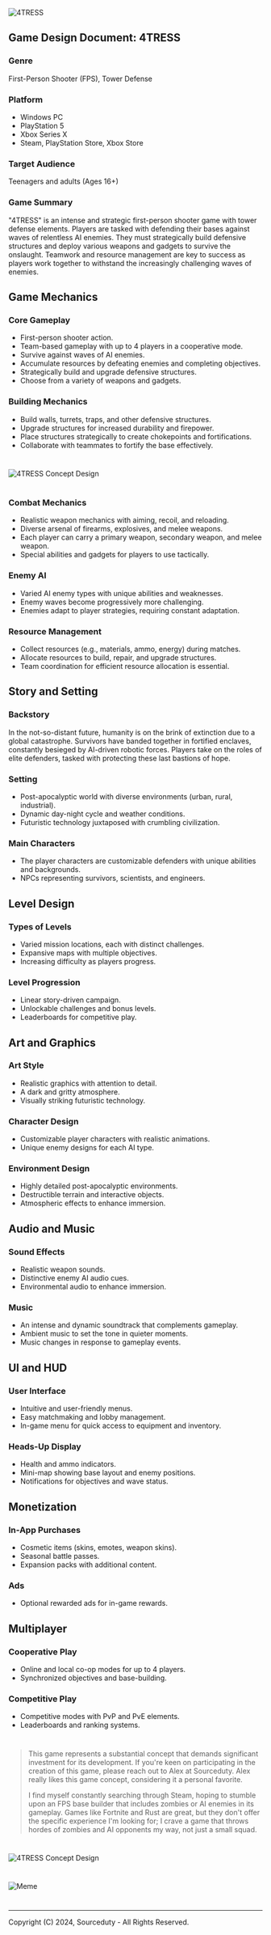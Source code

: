 ![4TRESS](https://github.com/sourceduty/4TRESS/assets/123030236/5572fcd4-07e5-4b4b-9358-4a22f3e3e62e)

## Game Design Document: 4TRESS

### Genre

First-Person Shooter (FPS), Tower Defense

### Platform

- Windows PC
- PlayStation 5
- Xbox Series X
- Steam, PlayStation Store, Xbox Store

### Target Audience

Teenagers and adults (Ages 16+)

### Game Summary

"4TRESS" is an intense and strategic first-person shooter game with tower defense elements. Players are tasked with defending their bases against waves of relentless AI enemies. They must strategically build defensive structures and deploy various weapons and gadgets to survive the onslaught. Teamwork and resource management are key to success as players work together to withstand the increasingly challenging waves of enemies.

## Game Mechanics

### Core Gameplay

- First-person shooter action.
- Team-based gameplay with up to 4 players in a cooperative mode.
- Survive against waves of AI enemies.
- Accumulate resources by defeating enemies and completing objectives.
- Strategically build and upgrade defensive structures.
- Choose from a variety of weapons and gadgets.

### Building Mechanics

- Build walls, turrets, traps, and other defensive structures.
- Upgrade structures for increased durability and firepower.
- Place structures strategically to create chokepoints and fortifications.
- Collaborate with teammates to fortify the base effectively.

#
![4TRESS Concept Design](https://github.com/sourceduty/4TRESS/assets/123030236/571224ef-c1b2-4895-b852-df6049026e22)
#

### Combat Mechanics

- Realistic weapon mechanics with aiming, recoil, and reloading.
- Diverse arsenal of firearms, explosives, and melee weapons.
- Each player can carry a primary weapon, secondary weapon, and melee weapon.
- Special abilities and gadgets for players to use tactically.

### Enemy AI

- Varied AI enemy types with unique abilities and weaknesses.
- Enemy waves become progressively more challenging.
- Enemies adapt to player strategies, requiring constant adaptation.

### Resource Management

- Collect resources (e.g., materials, ammo, energy) during matches.
- Allocate resources to build, repair, and upgrade structures.
- Team coordination for efficient resource allocation is essential.

## Story and Setting

### Backstory

In the not-so-distant future, humanity is on the brink of extinction due to a global catastrophe. Survivors have banded together in fortified enclaves, constantly besieged by AI-driven robotic forces. Players take on the roles of elite defenders, tasked with protecting these last bastions of hope.

### Setting

- Post-apocalyptic world with diverse environments (urban, rural, industrial).
- Dynamic day-night cycle and weather conditions.
- Futuristic technology juxtaposed with crumbling civilization.

### Main Characters

- The player characters are customizable defenders with unique abilities and backgrounds.
- NPCs representing survivors, scientists, and engineers.

## Level Design

### Types of Levels

- Varied mission locations, each with distinct challenges.
- Expansive maps with multiple objectives.
- Increasing difficulty as players progress.

### Level Progression

- Linear story-driven campaign.
- Unlockable challenges and bonus levels.
- Leaderboards for competitive play.

## Art and Graphics

### Art Style

- Realistic graphics with attention to detail.
- A dark and gritty atmosphere.
- Visually striking futuristic technology.

### Character Design

- Customizable player characters with realistic animations.
- Unique enemy designs for each AI type.

### Environment Design

- Highly detailed post-apocalyptic environments.
- Destructible terrain and interactive objects.
- Atmospheric effects to enhance immersion.

## Audio and Music

### Sound Effects

- Realistic weapon sounds.
- Distinctive enemy AI audio cues.
- Environmental audio to enhance immersion.

### Music

- An intense and dynamic soundtrack that complements gameplay.
- Ambient music to set the tone in quieter moments.
- Music changes in response to gameplay events.

## UI and HUD

### User Interface

- Intuitive and user-friendly menus.
- Easy matchmaking and lobby management.
- In-game menu for quick access to equipment and inventory.

### Heads-Up Display

- Health and ammo indicators.
- Mini-map showing base layout and enemy positions.
- Notifications for objectives and wave status.

## Monetization

### In-App Purchases

- Cosmetic items (skins, emotes, weapon skins).
- Seasonal battle passes.
- Expansion packs with additional content.

### Ads
- Optional rewarded ads for in-game rewards.

## Multiplayer

### Cooperative Play

- Online and local co-op modes for up to 4 players.
- Synchronized objectives and base-building.

### Competitive Play

- Competitive modes with PvP and PvE elements.
- Leaderboards and ranking systems.

#

> This game represents a substantial concept that demands significant investment for its development. If you're keen on participating in the creation of this game, please reach out to Alex at Sourceduty. Alex really likes this game concept, considering it a personal favorite.
>
> I find myself constantly searching through Steam, hoping to stumble upon an FPS base builder that includes zombies or AI enemies in its gameplay. Games like Fortnite and Rust are great, but they don't offer the specific experience I'm looking for; I crave a game that throws hordes of zombies and AI opponents my way, not just a small squad.
>

#
![4TRESS Concept Design](https://github.com/sourceduty/4TRESS/assets/123030236/5728dfaf-559b-4320-8e32-2f9ea78539ac)
#
![Meme](https://github.com/user-attachments/assets/05326d79-86e6-4199-b1b6-b0e12536bb90)
#

***
Copyright (C) 2024, Sourceduty - All Rights Reserved.
